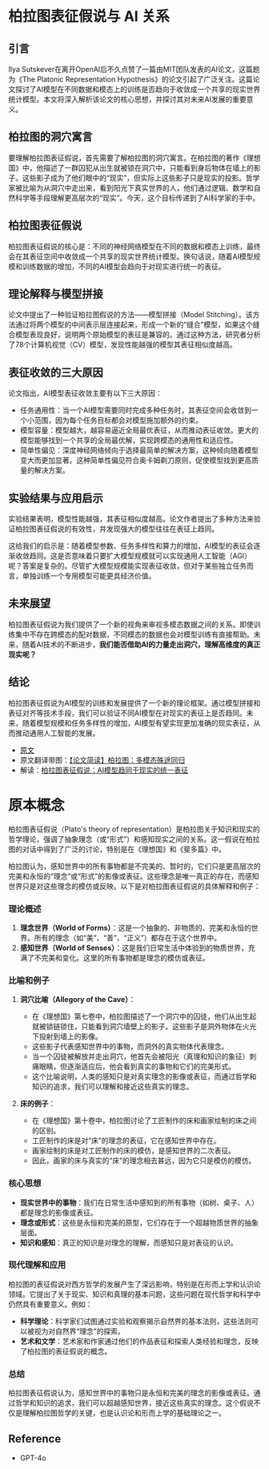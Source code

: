 # 柏拉图表征假说与 AI 关系

## 引言
Ilya Sutskever在离开OpenAI后不久点赞了一篇由MIT团队发表的AI论文，这篇题为《The Platonic Representation Hypothesis》的论文引起了广泛关注。这篇论文探讨了AI模型在不同数据和模态上的训练是否趋向于收敛成一个共享的现实世界统计模型。本文将深入解析该论文的核心思想，并探讨其对未来AI发展的重要意义。

## 柏拉图的洞穴寓言
要理解柏拉图表征假说，首先需要了解柏拉图的洞穴寓言。在柏拉图的著作《理想国》中，他描述了一群囚犯从出生就被锁在洞穴中，只能看到身后物体在墙上的影子。这些影子成为了他们眼中的“现实”，但实际上这些影子只是现实的投影。哲学家被比喻为从洞穴中走出来，看到阳光下真实世界的人，他们通过逻辑、数学和自然科学等手段理解更高层次的“现实”。今天，这个目标传递到了AI科学家的手中。

## 柏拉图表征假说
柏拉图表征假说的核心是：不同的神经网络模型在不同的数据和模态上训练，最终会在其表征空间中收敛成一个共享的现实世界统计模型。换句话说，随着AI模型规模和训练数据的增加，不同的AI模型会趋向于对现实进行统一的表征。

## 理论解释与模型拼接
论文中提出了一种验证柏拉图假说的方法——模型拼接（Model Stitching）。该方法通过将两个模型的中间表示层连接起来，形成一个新的“缝合”模型，如果这个缝合模型表现良好，说明两个原始模型的表征是兼容的。通过这种方法，研究者分析了78个计算机视觉（CV）模型，发现性能越强的模型其表征相似度越高。

## 表征收敛的三大原因
论文指出，AI模型表征收敛主要有以下三大原因：

* 任务通用性：当一个AI模型需要同时完成多种任务时，其表征空间会收敛到一个小范围，因为每个任务目标都会对模型施加额外的约束。
* 模型容量：模型越大，越容易逼近全局最优表征，从而推动表征收敛。更大的模型能够找到一个共享的全局最优解，实现跨模态的通用性和适应性。
* 简单性偏见：深度神经网络倾向于选择最简单的解决方案，这种倾向随着模型变大而更加显著。这种简单性偏见符合奥卡姆剃刀原则，促使模型找到更高质量的解决方案。

## 实验结果与应用启示
实验结果表明，模型性能越强，其表征相似度越高。论文作者提出了多种方法来验证柏拉图表征假说的有效性，并发现强大的模型往往在表征上趋同。

这给我们的启示是：随着模型参数、任务多样性和算力的增加，AI模型的表征会逐渐收敛趋同。这是否意味着只要扩大模型规模就可以实现通用人工智能（AGI）呢？答案是复杂的。尽管扩大模型规模能实现表征收敛，但对于某些独立任务而言，单独训练一个专用模型可能更具经济价值。

## 未来展望
柏拉图表征假说为我们提供了一个新的视角来审视多模态数据之间的关系。即使训练集中不存在跨模态的配对数据，不同模态的数据也会对模型训练有直接帮助。未来，随着AI技术的不断进步，**我们能否借助AI的力量走出洞穴，理解高维度的真正现实呢？**

## 结论
柏拉图表征假说为AI模型的训练和发展提供了一个新的理论框架。通过模型拼接和表征对齐等技术手段，我们可以验证不同AI模型在对现实的表征上是否趋同。未来，随着模型规模和任务多样性的增加，AI模型有望实现更加准确的现实表征，从而推动通用人工智能的发展。

* [原文](https://phillipi.github.io/prh/)
* 原文翻译带图：[【论文简读】柏拉图：多模态殊途同归](https://www.36kr.com/p/2783495673664133)
* 解读：[柏拉图表征假说：AI模型趋同于现实的统一表征](https://blog.csdn.net/weixin_41496173/article/details/139223208)

# 原本概念

柏拉图表征假说（Plato's theory of representation）是柏拉图关于知识和现实的哲学理论，强调了抽象理念（或“形式”）和感知现实之间的关系。这一假说在柏拉图的对话中得到了广泛的讨论，特别是在《理想国》和《斐多篇》中。

柏拉图认为，感知世界中的所有事物都是不完美的、暂时的，它们只是更高层次的完美和永恒的“理念”或“形式”的影像或表征。这些理念是唯一真正的存在，而感知世界只是对这些理念的模仿或反映。以下是对柏拉图表征假说的具体解释和例子：

### 理论概述

1. **理念世界（World of Forms）**：这是一个抽象的、非物质的、完美和永恒的世界。所有的理念（如“美”、“善”、“正义”）都存在于这个世界中。
2. **感知世界（World of Senses）**：这是我们日常生活中体验到的物质世界，充满了不完美和变化。这里的所有事物都是理念的模仿或表征。

### 比喻和例子

1. **洞穴比喻（Allegory of the Cave）**：
   - 在《理想国》第七卷中，柏拉图描述了一个洞穴中的囚徒，他们从出生起就被锁链锁住，只能看到洞穴墙壁上的影子。这些影子是洞外物体在火光下投射到墙上的影像。
   - 这些影子代表感知世界中的事物，而洞外的真实物体代表理念。
   - 当一个囚徒被解放并走出洞穴，他首先会被阳光（真理和知识的象征）刺痛眼睛，但逐渐适应后，他会看到真实的事物和它们的完美形式。
   - 这个比喻说明，人类的感知只是对真实理念的影像或表征，而通过哲学和知识的追求，我们可以理解和接近这些真实的理念。

2. **床的例子**：
   - 在《理想国》第十卷中，柏拉图讨论了工匠制作的床和画家绘制的床之间的区别。
   - 工匠制作的床是对“床”的理念的表征，它在感知世界中存在。
   - 画家绘制的床是对工匠制作的床的模仿，是感知世界的二次表征。
   - 因此，画家的床与真实的“床”的理念相去甚远，因为它只是模仿的模仿。

### 核心思想

- **现实世界中的事物**：我们在日常生活中感知到的所有事物（如树、桌子、人）都是理念的影像或表征。
- **理念或形式**：这些是永恒和完美的原型，它们存在于一个超越物质世界的抽象层面。
- **知识和感知**：真正的知识是对理念的理解，而感知只是对表征的认识。

### 现代理解和应用

柏拉图的表征假说对西方哲学的发展产生了深远影响，特别是在形而上学和认识论领域。它提出了关于现实、知识和真理的基本问题，这些问题在现代哲学和科学中仍然具有重要意义。例如：

- **科学理论**：科学家们试图通过实验和观察揭示自然界的基本法则，这些法则可以被视为对自然界“理念”的探索。
- **艺术和文学**：艺术家和作家通过他们的作品表征和探索人类经验和理念，反映了柏拉图的表征假说的概念。

### 总结

柏拉图表征假说认为，感知世界中的事物只是永恒和完美的理念的影像或表征。通过哲学和知识的追求，我们可以超越感知世界，接近这些真实的理念。这个假说不仅是理解柏拉图哲学的关键，也是认识论和形而上学的基础理论之一。

## Reference

* GPT-4o
